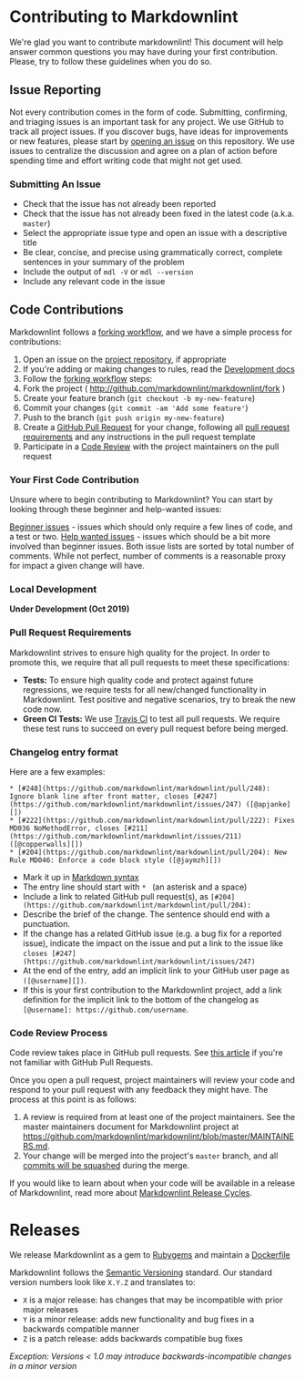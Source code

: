 # Contributing to Markdownlint

We're glad you want to contribute markdownlint! This document will help answer common questions you may have during your first contribution. Please, try to follow these guidelines when you do so.

## Issue Reporting

Not every contribution comes in the form of code. Submitting, confirming, and triaging issues is an important task for any project. We use GitHub to track all project issues. If you discover bugs, have ideas for improvements or new features, please start by [opening an issue](https://github.com/markdownlint/markdownlint/issues) on this repository. We use issues to centralize the discussion and agree on a plan of action before spending time and effort writing code that might not get used.

### Submitting An Issue

* Check that the issue has not already been reported
* Check that the issue has not already been fixed in the latest code (a.k.a. `master`)
* Select the appropriate issue type and open an issue with a descriptive title
* Be clear, concise, and precise using grammatically correct, complete sentences in your summary of the problem
* Include the output of `mdl -V` or `mdl --version`
* Include any relevant code in the issue

## Code Contributions

Markdownlint follows a [forking workflow](https://guides.github.com/activities/forking/), and we have a simple process for contributions:

1. Open an issue on the [project repository](https://github.com/markdownlint/markdownlint/issues), if appropriate
1. If you're adding or making changes to rules, read the [Development docs](#local-development)
1. Follow the [forking workflow](https://guides.github.com/activities/forking/) steps:
  1. Fork the project ( <http://github.com/markdownlint/markdownlint/fork> )
  1. Create your feature branch (`git checkout -b my-new-feature`)
  1. Commit your changes (`git commit -am 'Add some feature'`)
  1. Push to the branch (`git push origin my-new-feature`)
1. Create a [GitHub Pull Request](https://help.github.com/articles/about-pull-requests/) for your change, following all [pull request requirements](#pull-request-requirements) and any instructions in the pull request template
1. Participate in a [Code Review](#code-review-process) with the project maintainers on the pull request

### Your First Code Contribution

Unsure where to begin contributing to Markdownlint? You can start by looking through these beginner and help-wanted issues:

[Beginner issues](https://github.com/markdownlint/markdownlint/issues?q=is%3Aissue+is%3Aopen+label%3A%22good+first+issue%22+sort%3Acomments-desc) - issues which should only require a few lines of code, and a test or two.
[Help wanted issues](https://github.com/markdownlint/markdownlint/issues?q=is%3aissue+is%3aopen+label%3a%22help+wanted%22+sort%3Acomments-desc) - issues which should be a bit more involved than beginner issues.
Both issue lists are sorted by total number of comments. While not perfect, number of comments is a reasonable proxy for impact a given change will have.

### Local Development

**Under Development (Oct 2019)**
<!--
* Please try not to mess with the Rakefile, version, or history. If you want to have your own version, or is otherwise necessary, that is fine, but please isolate to its own commit so I can cherry-pick around it.
* [ ] Run `bundle exec rake default`. It executes all tests and Markdownlint for itself, and generates the documentation
-->

### Pull Request Requirements

Markdownlint strives to ensure high quality for the project. In order to promote this, we require that all pull requests to meet these specifications:

* **Tests:** To ensure high quality code and protect against future regressions, we require tests for all new/changed functionality in Markdownlint. Test positive and negative scenarios, try to break the new code now.
* **Green CI Tests:** We use [Travis CI](https://travis-ci.org/markdownlint/markdownlint) to test all pull requests. We require these test runs to succeed on every pull request before being merged.

### Changelog entry format

Here are a few examples:

```
* [#248](https://github.com/markdownlint/markdownlint/pull/248): Ignore blank line after front matter, closes [#247](https://github.com/markdownlint/markdownlint/issues/247) ([@apjanke][])
* [#222](https://github.com/markdownlint/markdownlint/pull/222): Fixes MD036 NoMethodError, closes [#211](https://github.com/markdownlint/markdownlint/issues/211) ([@copperwalls][])
* [#204](https://github.com/markdownlint/markdownlint/pull/204): New Rule MD046: Enforce a code block style ([@jaymzh][])
```

* Mark it up in [Markdown syntax](https://guides.github.com/features/mastering-markdown/)
* The entry line should start with `* ` (an asterisk and a space)
* Include a link to related GitHub pull request(s), as `[#204](https://github.com/markdownlint/markdownlint/pull/204): `
* Describe the brief of the change. The sentence should end with a punctuation.
* If the change has a related GitHub issue (e.g. a bug fix for a reported issue), indicate the impact on the issue and put a link to the issue like `closes [#247](https://github.com/markdownlint/markdownlint/issues/247) `
* At the end of the entry, add an implicit link to your GitHub user page as `([@username][])`.
* If this is your first contribution to the Markdownlint project, add a link definition for the implicit link to the bottom of the changelog as `[@username]: https://github.com/username`.

### Code Review Process

Code review takes place in GitHub pull requests. See [this article](https://help.github.com/articles/about-pull-requests/) if you're not familiar with GitHub Pull Requests.

Once you open a pull request, project maintainers will review your code and respond to your pull request with any feedback they might have. The process at this point is as follows:

1. A review is required from at least one of the project maintainers. See the master maintainers document for Markdownlint project at <https://github.com/markdownlint/markdownlint/blob/master/MAINTAINERS.md>.
1. Your change will be merged into the project's `master` branch, and all [commits will be squashed](https://help.github.com/en/articles/about-pull-request-merges#squash-and-merge-your-pull-request-commits) during the merge.

If you would like to learn about when your code will be available in a release of Markdownlint, read more about [Markdownlint Release Cycles](#release-cycles).

# Releases

We release Markdownlint as a gem to [Rubygems](https://rubygems.org/gems/mdl) and maintain a [Dockerfile](https://hub.docker.com/r/mivok/markdownlint)

Markdownlint follows the [Semantic Versioning](http://semver.org/) standard. Our standard version numbers look like `X.Y.Z` and translates to:

* `X` is a major release: has changes that may be incompatible with prior major releases
* `Y` is a minor release: adds new functionality and bug fixes in a backwards compatible manner
* `Z` is a patch release: adds backwards compatible bug fixes

*Exception: Versions < 1.0 may introduce backwards-incompatible changes in a minor version*
